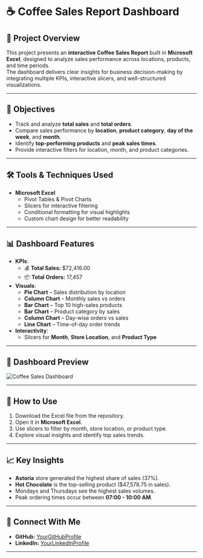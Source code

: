 # ☕ Coffee Sales Report Dashboard

## 📌 Project Overview
This project presents an **interactive Coffee Sales Report** built in **Microsoft Excel**, designed to analyze sales performance across locations, products, and time periods.  
The dashboard delivers clear insights for business decision-making by integrating multiple KPIs, interactive slicers, and well-structured visualizations.

---

## 🎯 Objectives
- Track and analyze **total sales** and **total orders**.
- Compare sales performance by **location**, **product category**, **day of the week**, and **month**.
- Identify **top-performing products** and **peak sales times**.
- Provide interactive filters for location, month, and product categories.

---

## 🛠 Tools & Techniques Used
- **Microsoft Excel**
  - Pivot Tables & Pivot Charts
  - Slicers for interactive filtering
  - Conditional formatting for visual highlights
  - Custom chart design for better readability

---

## 📊 Dashboard Features
- **KPIs**:
  - 💰 **Total Sales:** $72,416.00  
  - 📦 **Total Orders:** 17,457  
- **Visuals**:
  - **Pie Chart** – Sales distribution by location  
  - **Column Chart** – Monthly sales vs orders  
  - **Bar Chart** – Top 10 high-sales products  
  - **Bar Chart** – Product category by sales  
  - **Column Chart** – Day-wise orders vs sales  
  - **Line Chart** – Time-of-day order trends  
- **Interactivity**:
  - Slicers for **Month**, **Store Location**, and **Product Type**

---

## 📸 Dashboard Preview
![Coffee Sales Dashboard](https://github.com/YourUsername/Coffee-Sales-Dashboard/blob/main/dashboard.png?raw=true)

---

## 🚀 How to Use
1. Download the Excel file from the repository.
2. Open it in **Microsoft Excel**.
3. Use slicers to filter by month, store location, or product type.
4. Explore visual insights and identify top sales trends.

---

## 📈 Key Insights
- **Astoria** store generated the highest share of sales (37%).
- **Hot Chocolate** is the top-selling product ($47,578.75 in sales).
- Mondays and Thursdays see the highest sales volumes.
- Peak ordering times occur between **07:00 - 10:00 AM**.

---

## 🤝 Connect With Me
- **GitHub:** [YourGitHubProfile](https://github.com/YourGitHubProfile)  
- **LinkedIn:** [YourLinkedInProfile](https://linkedin.com/in/YourLinkedInProfile)  

---
